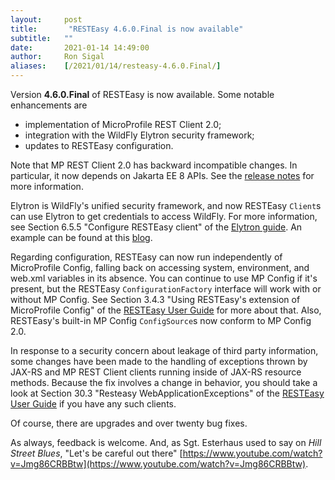```yaml
---
layout:     post
title:       "RESTEasy 4.6.0.Final is now available"
subtitle:   ""
date:       2021-01-14 14:49:00
author:     Ron Sigal
aliases:    [/2021/01/14/resteasy-4.6.0.Final/]
---
```

Version **4.6.0.Final** of RESTEasy is now available. Some notable enhancements are

* implementation of MicroProfile REST Client 2.0;
* integration with the WildFly Elytron security framework;
* updates to RESTEasy configuration.

Note that MP REST Client 2.0 has backward incompatible changes. In particular, it now depends on Jakarta EE 8 APIs. See the [release notes](https://projects.eclipse.org/projects/technology.microprofile/releases/rest-client-2.0) for more information.

Elytron is WildFly's unified security framework, and now RESTEasy `Client`s can use Elytron to get credentials to access WildFly. For more information, see Section 6.5.5 "Configure RESTEasy client" of the [Elytron guide](https://docs.wildfly.org/22/WildFly_Elytron_Security.html). An example can be found at this [blog](https://wildfly-security.github.io/wildfly-elytron/blog/resteasy-elytron-client-integration/).

Regarding configuration, RESTEasy can now run independently of MicroProfile Config, falling back on accessing system, environment, and web.xml variables in its absence. You can continue to use MP Config if it's present, but the RESTEasy `ConfigurationFactory` interface will work with or without MP Config. See Section 3.4.3 "Using RESTEasy's extension of MicroProfile Config" of the [RESTEasy User Guide](https://docs.jboss.org/resteasy/docs/4.6.0.Final/userguide/html/index.html) for more about that. Also, RESTEasy's built-in MP Config `ConfigSource`s now conform to MP Config 2.0.

In response to a security concern about leakage of third party information, some changes have been made to the handling of exceptions thrown by JAX-RS and MP REST Client clients running inside of JAX-RS resource methods. Because the fix involves a change in behavior, you should take a look at Section 
30.3 "Resteasy WebApplicationExceptions" of the [RESTEasy User Guide](https://docs.jboss.org/resteasy/docs/4.6.0.Final/userguide/html/index.html) if you have any such clients.

Of course, there are upgrades and over twenty bug fixes.

As always, feedback is welcome. And, as Sgt. Esterhaus used to say on *Hill Street Blues*, "Let's be careful out there" [https://www.youtube.com/watch?v=Jmg86CRBBtw](https://www.youtube.com/watch?v=Jmg86CRBBtw).
